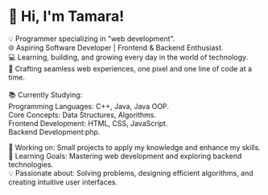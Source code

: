 # 👋 Hi, I'm Tamara!

💡 Programmer specializing in "web development". <br>
🌐 Aspiring Software Developer | Frontend & Backend Enthusiast.<br>
💻 Learning, building, and growing every day in the world of technology.<br>
🌟 Crafting seamless web experiences, one pixel and one line of code at a time.<br>
<br>
📚 Currently Studying:<br>
Programming Languages: C++, Java, Java OOP. <br>
Core Concepts: Data Structures, Algorithms. <br>
Frontend Development: HTML, CSS, JavaScript. <br>
Backend Development:php. <br>

🔭 Working on: Small projects to apply my knowledge and enhance my skills. <br>
🌱 Learning Goals: Mastering web development and exploring backend technologies. <br>
💡 Passionate about: Solving problems, designing efficient algorithms, and creating intuitive user interfaces. <br>









